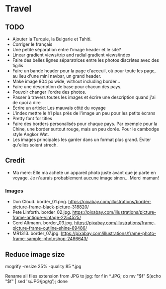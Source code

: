 # Travel

## TODO

- Ajouter la Turquie, la Bulgarie et Tahiti.
- Corriger le français
- Une petite séparation entre l'image header et le site?
- Linear gradient views/trip and radial gradient views/index
- Faire des belles lignes séparatrices entre les photos discrètes avec des tigilis
- Faire un bande header pour la page d'acceuil, où pour toute les page, au lieu d'une mini navbar, un grand header.
- Make image 804 px wide, without including border...
- Faire une description de base pour chacun des pays.
- Pouvoir changer l'ordre des photos.
- Passer à travers toutes les images et écrire une description quand j'ai de quoi à dire
- Écrire un article: Les mauvais côté du voyage
- L'index mettre le h1 plus près de l'image un peu pour les petits écrans
- Pretty font for titles
- Faire des borders personalisés pour chaque pays. Par exemple pour la Chine, une border surtout rouge, mais un peu dorée. Pour le cambodge style Angkor Wat.
- Les images principales les garder dans un format plus grand. Éviter qu'elles soient strech.

## Credit

- Ma mère: Elle ma acheté un appareil photo juste avant que je parte en voyage. Je n'aurais probablement aucune image sinon... Merci maman!

### Images

- Don Cloud. border_01.png. https://pixabay.com/illustrations/border-picture-frame-black-picture-318820/
- Pete Linforth. border_02.jpg. https://pixabay.com/illustrations/picture-frame-antique-vintage-2254525/
- Gerd Altmann. border_03.jpg. https://pixabay.com/illustrations/frame-picture-frame-outline-shine-89486/
- MR1313. border_07.jpg. https://pixabay.com/illustrations/frame-photo-frame-sample-photoshop-2486643/

## Reduce image size
mogrify -resize 25% -quality 85 *.jpg

Rename all files extension from JPG to jpg:
for f in *.JPG; do mv "$f" $(echo "$f" | sed 's/JPG/jpg/g'); done

